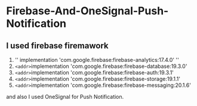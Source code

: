 # Firebase-And-OneSignal-Push-Notification

I used firebase firemawork 
---------------------------
1)  '<addr>' implementation 'com.google.firebase:firebase-analytics:17.4.0' '</addr>'
2)  `<addr>`implementation 'com.google.firebase:firebase-database:19.3.0'
3)  `<addr>`implementation 'com.google.firebase:firebase-auth:19.3.1'
4)  `<addr>`implementation 'com.google.firebase:firebase-storage:19.1.1'
5)  `<addr>`implementation 'com.google.firebase:firebase-messaging:20.1.6'


and also I used OneSignal for Push Notification. 
